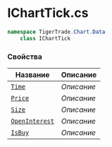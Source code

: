 
# IChartTick.cs
```csharp
namespace TigerTrade.Chart.Data  
    class IChartTick
```

### Свойства
| Название | Описание |
| --- | --- |
| [`Time`](./Свойства/Time.md) | *Описание* |
| [`Price`](./Свойства/Price.md) | *Описание* |
| [`Size`](./Свойства/Size.md) | *Описание* |
| [`OpenInterest`](./Свойства/OpenInterest.md) | *Описание* |
| [`IsBuy`](./Свойства/IsBuy.md) | *Описание* |

